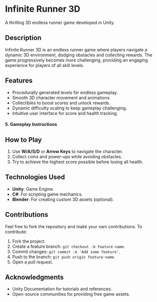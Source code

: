 # Infinite Runner 3D
A thrilling 3D endless runner game developed in Unity.

## Description  
Infinite Runner 3D is an endless runner game where players navigate a dynamic 3D environment, dodging obstacles and collecting rewards. The game progressively becomes more challenging, providing an engaging experience for players of all skill levels.

## Features  
- Procedurally generated levels for endless gameplay.  
- Smooth 3D character movement and animations.  
- Collectibles to boost scores and unlock rewards.  
- Dynamic difficulty scaling to keep gameplay challenging.  
- Intuitive user interface for score and health tracking.


#### **5. Gameplay Instructions**  
## How to Play  
1. Use **W/A/S/D** or **Arrow Keys** to navigate the character.  
2. Collect coins and power-ups while avoiding obstacles.  
3. Try to achieve the highest score possible before losing all health.  

## Technologies Used  
- **Unity**: Game Engine.  
- **C#**: For scripting game mechanics.  
- **Blender**: For creating custom 3D assets (optional).  

## Contributions  
Feel free to fork the repository and make your own contributions. To contribute:  
1. Fork the project.  
2. Create a feature branch: `git checkout -b feature-name`.  
3. Commit changes: `git commit -m 'Add some feature'`.  
4. Push to the branch: `git push origin feature-name`.  
5. Open a pull request.  


## Acknowledgments  
- Unity Documentation for tutorials and references.  
- Open-source communities for providing free game assets.  
